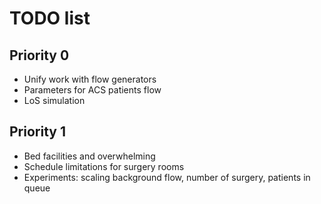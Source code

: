 # TODO list

## Priority 0

- Unify work with flow generators 
- Parameters for ACS patients flow
- LoS simulation

## Priority 1 

- Bed facilities and overwhelming
- Schedule limitations for surgery rooms
- Experiments: scaling background flow, number of surgery, patients in queue